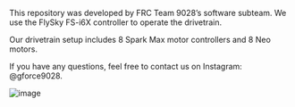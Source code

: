 This repository was developed by FRC Team 9028’s software subteam. We use the FlySky FS-i6X controller to operate the drivetrain.

Our drivetrain setup includes 8 Spark Max motor controllers and 8 Neo motors.

If you have any questions, feel free to contact us on Instagram: @gforce9028.

![image](https://github.com/user-attachments/assets/67f4a31c-db28-4749-bf2e-a297bc9d8033)
